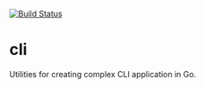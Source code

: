 [![Build Status](https://travis-ci.org/qqiao/cli.svg?branch=master)](https://travis-ci.org/qqiao/cli)

# cli
Utilities for creating complex CLI application in Go.
